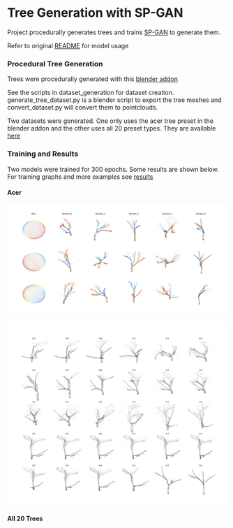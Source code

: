 # Tree Generation with SP-GAN

Project procedurally generates trees and trains [SP-GAN](https://github.com/liruihui/SP-GAN) to generate them. 

Refer to original [README](use_README.md) for model usage

### Procedural Tree Generation

Trees were procedurally generated with this [blender addon](https://github.com/friggog/tree-gen) 

See the scripts in dataset_generation for dataset creation. generate_tree_dataset.py is a blender script to export the tree meshes and convert_dataset.py will convert them to pointclouds. 

Two datasets were generated. One only uses the acer tree preset in the blender addon and the other uses all 20 preset types. They are available [here](https://drive.google.com/drive/folders/1S04UFQLdYFiSpF6lmIk__AftQh0zDD2l?usp=sharing)

### Training and Results

Two models were trained for 300 epochs. Some results are shown below. For training graphs and more examples see [results](results/plots)

#### Acer
![Part Correspondence](results/plots/draw_correspondence/acer/plot_correspondense_20220111-0839_0.png)

![Shape Interpolation](results/plots/shape_interpolate/acer/plot_shape_inte_20220111-0840.png)

#### All 20 Trees

